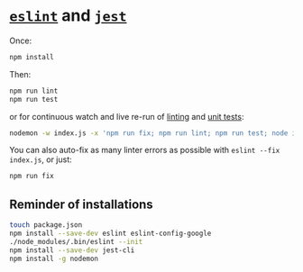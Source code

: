# [`eslint`](https://github.com/hchiam/learning-eslint-google) and [`jest`](https://github.com/hchiam/learning-jest)

Once:

```bash
npm install
```

Then:

```bash
npm run lint
npm run test
```

or for continuous watch and live re-run of [linting](https://github.com/hchiam/eslint-and-jest/blob/master/package.json#L8) and [unit tests](https://github.com/hchiam/eslint-and-jest/blob/master/package.json#L7):

```bash
nodemon -w index.js -x 'npm run fix; npm run lint; npm run test; node index.js;'
```

You can also auto-fix as many linter errors as possible with `eslint --fix index.js`, or just:

```bash
npm run fix
```

## Reminder of installations

```bash
touch package.json
npm install --save-dev eslint eslint-config-google
./node_modules/.bin/eslint --init
npm install --save-dev jest-cli
npm install -g nodemon
```

